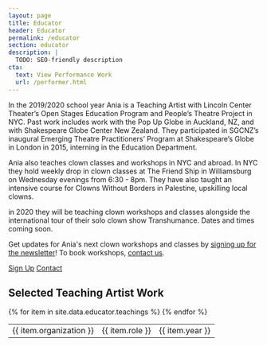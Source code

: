```yaml
---
layout: page
title: Educator
header: Educator
permalink: /educator
section: educator
description: |
  TODO: SEO-friendly description
cta:
  text: View Performance Work
  url: /performer.html
---
```


In the 2019/2020 school year Ania is a Teaching Artist with Lincoln Center Theater’s Open Stages Education Program and People’s Theatre Project in NYC. Past work includes work with the Pop Up Globe in Auckland, NZ, and with Shakespeare Globe Center New Zealand. They participated in SGCNZ’s inaugural Emerging Theatre Practitioners’ Program at Shakespeare’s Globe in London in 2015, interning in the Education Department.

Ania also teaches clown classes and workshops in NYC and abroad. In NYC they hold weekly drop in clown classes at The Friend Ship in Williamsburg on Wednesday evenings from 6:30 - 8pm. They have also taught an intensive course for Clowns Without Borders in Palestine, upskilling local clowns.

in 2020 they will be teaching clown workshops and classes alongside the international tour of their solo clown show Transhumance.  Dates and times coming soon.

Get updates for Ania's next clown workshops and classes by [signing up for the newsletter](signup)! To book workshops, [contact us](/contact.html).

<center-l>
  <a href="" class="btn">Sign Up</a>
  <a href="/contact.html" class="btn">Contact</a>
</center-l>

## Selected Teaching Artist Work

<table>
  <tbody>
    {% for item in site.data.educator.teachings %}
      <tr>
        <td>{{ item.organization }}</td>
        <td>{{ item.role }}</td>
        <td>{{ item.year }}</td>
      </tr>
    {% endfor %}
  </tbody>
</table>
